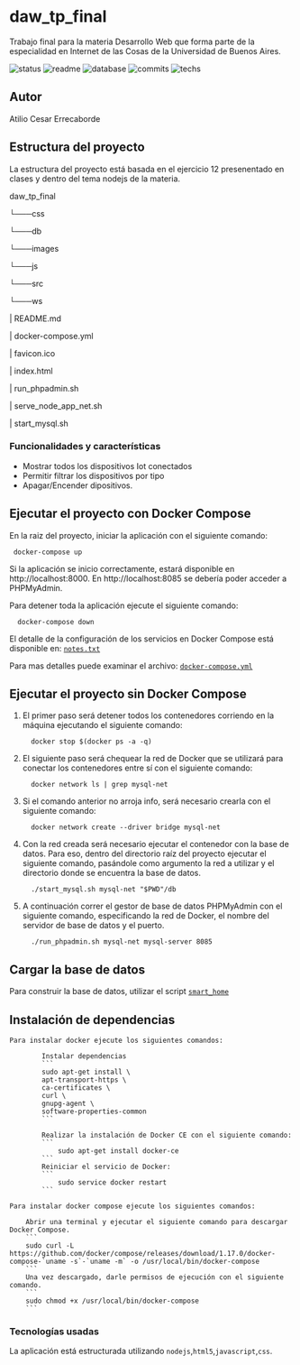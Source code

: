 # daw_tp_final
Trabajo final para la materia Desarrollo Web que forma parte de la especialidad en Internet de las Cosas de la Universidad de Buenos Aires.

![status](https://img.shields.io/badge/status-running-green.svg?colorB=00C106) ![readme](https://img.shields.io/badge/readme-OK-green.svg?colorB=00C106) ![database](https://img.shields.io/badge/database-OK-green.svg?colorB=00C106) ![commits](https://img.shields.io/badge/commits-13-blue.svg)
![techs](https://img.shields.io/badge/techs-nodejs-html5-javascript—css.svg)

## Autor
Atilio Cesar Errecaborde

## Estructura del proyecto
La estructura del proyecto está basada en el ejercicio 12 presenentado en clases y dentro del tema nodejs de la materia. 

daw_tp_final

  └───css
  
  └───db
  
  └───images
  
  └───js
  
  └───src
  
  └───ws
  
  | README.md
  
  | docker-compose.yml
  
  | favicon.ico
  
  | index.html
  
  | run_phpadmin.sh
  
  | serve_node_app_net.sh
  
  | start_mysql.sh


### Funcionalidades y características
- Mostrar todos los dispositivos Iot conectados
- Permitir filtrar los dispositivos por tipo
- Apagar/Encender dipositivos.


## Ejecutar el proyecto con Docker Compose

  En la raiz del proyecto, iniciar la aplicación con el siguiente comando:

     docker-compose up
  
  Si la aplicación se inicio correctamente, estará disponible en http://localhost:8000.
  En http://localhost:8085 se debería poder acceder a PHPMyAdmin.

  Para detener toda la aplicación ejecute el siguiente comando:

      docker-compose down 
  
  
  El detalle de la configuración de los servicios en Docker Compose está disponible en:
  [`notes.txt`](https://github.com/atilioe101/daw_tp_final/blob/master/doc/notes.txt)


  Para mas detalles puede examinar el archivo:
  [`docker-compose.yml`](https://github.com/atilioe101/daw_tp_final/blob/master/docker-compose.yml)
  
  
## Ejecutar el proyecto sin Docker Compose  

  1.  El primer paso será detener todos los contenedores corriendo en la máquina ejecutando 
      el siguiente comando:

            docker stop $(docker ps -a -q)
      
  2.  El siguiente paso será chequear la red de Docker que se utilizará para conectar los
      contenedores entre sí con el siguiente comando:

            docker network ls | grep mysql-net
        
  3.  Si el comando anterior no arroja info, será necesario crearla con el siguiente comando:

            docker network create --driver bridge mysql-net
      
  4.  Con la red creada será necesario ejecutar el contenedor con la base de datos. Para eso,
      dentro del directorio raíz del proyecto ejecutar el siguiente comando, pasándole como
      argumento la red a utilizar y el directorio donde se encuentra la base de datos.

            ./start_mysql.sh mysql-net "$PWD"/db
      
  5.  A continuación correr el gestor de base de datos PHPMyAdmin con el siguiente comando,
      especificando la red de Docker, el nombre del servidor de base de datos y el puerto.

            ./run_phpadmin.sh mysql-net mysql-server 8085
      

## Cargar la base de datos

Para construir la base de datos, 
utilizar el script [`smart_home`](https://github.com/atilioe101/daw_tp_final/blob/master/db/dumps/smart_home.sql)

## Instalación de dependencias

    Para instalar docker ejecute los siguientes comandos:

            Instalar dependencias
            ```
            sudo apt-get install \
            apt-transport-https \
            ca-certificates \
            curl \
            gnupg-agent \
            software-properties-common
            ```

            Realizar la instalación de Docker CE con el siguiente comando:
            ```
                sudo apt-get install docker-ce
            ```
            Reiniciar el servicio de Docker:
            ```
                sudo service docker restart
            ```

    Para instalar docker compose ejecute los siguientes comandos:

        Abrir una terminal y ejecutar el siguiente comando para descargar Docker Compose.
        ```
        sudo curl -L https://github.com/docker/compose/releases/download/1.17.0/docker-compose-`uname -s`-`uname -m` -o /usr/local/bin/docker-compose
        ```
        Una vez descargado, darle permisos de ejecución con el siguiente comando.
        ```
        sudo chmod +x /usr/local/bin/docker-compose
        ```

### Tecnologías usadas

La aplicación está estructurada utilizando
`nodejs`,`html5`,`javascript`,`css`.